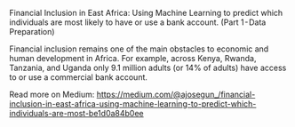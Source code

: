 Financial Inclusion in East Africa: Using Machine Learning to predict which individuals are most likely to have or use a bank account. (Part 1 - Data Preparation)


Financial inclusion remains one of the main obstacles to economic and human development in Africa. For example, across Kenya, Rwanda, Tanzania, and Uganda only 9.1 million adults (or 14% of adults) have access to or use a commercial bank account.

Read more on Medium: https://medium.com/@ajosegun_/financial-inclusion-in-east-africa-using-machine-learning-to-predict-which-individuals-are-most-be1d0a84b0ee
